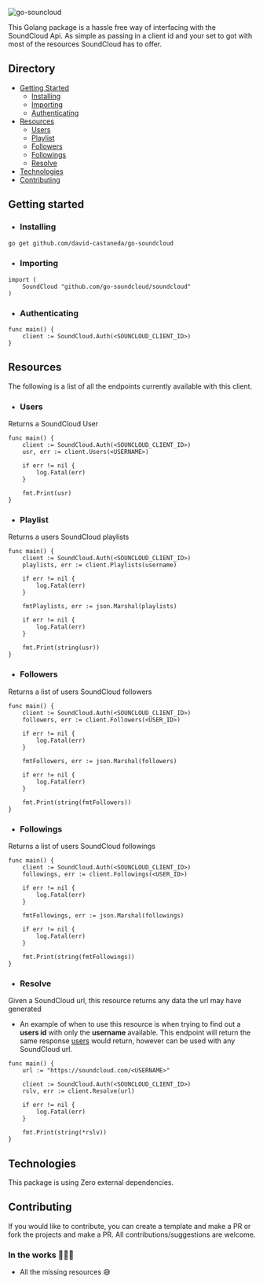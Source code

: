 ![go-souncloud](https://user-images.githubusercontent.com/21694364/61419517-93eba700-a8cc-11e9-8cd0-c379bd5a7129.png)

This Golang package is a hassle free way of interfacing with the SoundCloud Api. As simple as passing in a client id and your set to got with most of the resources SoundCloud has to offer.

## Directory
- [Getting Started](#getting-started)
	- [Installing](#installing)
	- [Importing](#importing)
	- [Authenticating](#authenticating)
- [Resources](#resources)
	- [Users](#users)
	- [Playlist](#playlist)
	- [Followers](#followers)
	- [Followings](#followings)
	- [Resolve](#resolve)
- [Technologies](#technologies)
- [Contributing](#contributing)

## Getting started
- ### Installing 
```bash
go get github.com/david-castaneda/go-soundcloud
```
- ### Importing
```golang
import (
	SoundCloud "github.com/go-soundcloud/soundcloud"
)
```
- ### Authenticating
```golang
func main() {
	client := SoundCloud.Auth(<SOUNCLOUD_CLIENT_ID>)
}

```

## Resources
The following is a list of all the endpoints currently available with this client.

- ### Users
Returns a SoundCloud User
```golang
func main() {
	client := SoundCloud.Auth(<SOUNCLOUD_CLIENT_ID>)
	usr, err := client.Users(<USERNAME>)

	if err != nil {
		log.Fatal(err)
	}

	fmt.Print(usr)
}
```

- ### Playlist
Returns a users SoundCloud playlists
```golang
func main() {
	client := SoundCloud.Auth(<SOUNCLOUD_CLIENT_ID>)
	playlists, err := client.Playlists(username)

	if err != nil {
		log.Fatal(err)
	}
	
	fmtPlaylists, err := json.Marshal(playlists)
	
	if err != nil {
		log.Fatal(err)
	}
	
	fmt.Print(string(usr))
}
```

- ### Followers
Returns a list of users SoundCloud followers
```golang
func main() {
	client := SoundCloud.Auth(<SOUNCLOUD_CLIENT_ID>)
	followers, err := client.Followers(<USER_ID>)

	if err != nil {
		log.Fatal(err)
	}
	
	fmtFollowers, err := json.Marshal(followers)
	
	if err != nil {
		log.Fatal(err)
	}

	fmt.Print(string(fmtFollowers))
}
```

- ### Followings
Returns a list of users SoundCloud followings
```golang
func main() {
	client := SoundCloud.Auth(<SOUNCLOUD_CLIENT_ID>)
	followings, err := client.Followings(<USER_ID>)

	if err != nil {
		log.Fatal(err)
	}
	
	fmtFollowings, err := json.Marshal(followings)
	
	if err != nil {
		log.Fatal(err)
	}
	
	fmt.Print(string(fmtFollowings))
}
```

- ### Resolve
Given a SoundCloud url, this resource returns any data the url may have generated
- An example of when to use this resource is when trying to find out a **users id** with only the **username** available. This endpoint will return the same response [users](#users) would return, however can be used with any SoundCloud url.
```golang
func main() {
	url := "https://soundcloud.com/<USERNAME>"

	client := SoundCloud.Auth(<SOUNCLOUD_CLIENT_ID>)
	rslv, err := client.Resolve(url)

	if err != nil {
		log.Fatal(err)
	}
	
	fmt.Print(string(*rslv))
}
```

## Technologies
This package is using Zero external dependencies.

## Contributing
If you would like to contribute, you can create a template and make a PR or fork the projects and make a PR. All contributions/suggestions are welcome.

### In the works 👨🏻‍💻
- All the missing resources 😅
